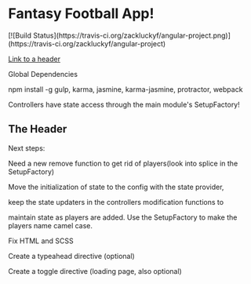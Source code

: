 <h1>Fantasy Football App!</h1>
[![Build Status](https://travis-ci.org/zackluckyf/angular-project.png)](https://travis-ci.org/zackluckyf/angular-project)

[Link to a header](#the-header)

Global Dependencies

npm install -g gulp, karma, jasmine, karma-jasmine, protractor, webpack

Controllers have state access through the main module's SetupFactory!

## The Header

Next steps:

Need a new remove function to get rid of players(look into splice in the SetupFactory)

Move the initialization of state to the config with the state provider,

keep the state updaters in the controllers modification functions to

maintain state as players are added. Use the SetupFactory to make the players name camel case.

Fix HTML and SCSS

Create a typeahead directive (optional)

Create a toggle directive (loading page, also optional)
